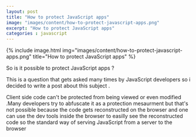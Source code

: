 ```yaml
---
layout: post
title: "How to protect JavaScript apps"
image: "images/content/how-to-protect-javascript-apps.png"
excerpt: "How to protect JavaScript apps"
categories : javascript
---
```


{% include image.html
   img="images/content/how-to-protect-javascript-apps.png"
       title="How to protect JavaScript apps"
%}

So is it possible to protect JavaScript apps ?

This is a question that gets asked many times by JavaScript developers so i decided to write a post 
about this subject .

Client side code can't be protected from being viewed or even modified .Many developers try to abfuscate it 
as a protection mesaurment but that's not possible because the code gets reconstructed on the browser and one 
can use the dev tools inside the browser to easilly see the reconstructed code so the standard way of serving
JavaScript from a server to the browser 



